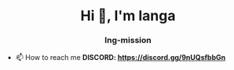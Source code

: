 <h1 align="center">Hi 👋, I'm langa</h1>
<h3 align="center">lng-mission</h3>

- 📫 How to reach me **DISCORD: https://discord.gg/9nUQsfbbGn**

